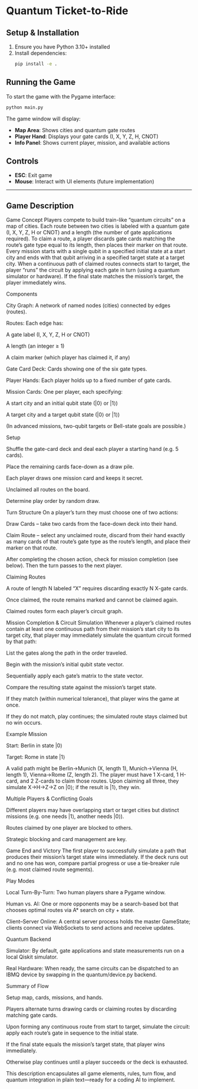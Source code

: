 # Quantum Ticket-to-Ride

## Setup & Installation

1. Ensure you have Python 3.10+ installed
2. Install dependencies:
   ```bash
   pip install -e .
   ```

## Running the Game

To start the game with the Pygame interface:
```bash
python main.py
```

The game window will display:
- **Map Area**: Shows cities and quantum gate routes
- **Player Hand**: Displays your gate cards (I, X, Y, Z, H, CNOT)
- **Info Panel**: Shows current player, mission, and available actions

## Controls

- **ESC**: Exit game
- **Mouse**: Interact with UI elements (future implementation)

---

## Game Description
Game Concept
Players compete to build train-like “quantum circuits” on a map of cities. Each route between two cities is labeled with a quantum gate (I, X, Y, Z, H or CNOT) and a length (the number of gate applications required). To claim a route, a player discards gate cards matching the route’s gate type equal to its length, then places their marker on that route. Every mission starts with a single qubit in a specified initial state at a start city and ends with that qubit arriving in a specified target state at a target city. When a continuous path of claimed routes connects start to target, the player “runs” the circuit by applying each gate in turn (using a quantum simulator or hardware). If the final state matches the mission’s target, the player immediately wins.

Components

City Graph: A network of named nodes (cities) connected by edges (routes).

Routes: Each edge has:

A gate label (I, X, Y, Z, H or CNOT)

A length (an integer ≥ 1)

A claim marker (which player has claimed it, if any)

Gate Card Deck: Cards showing one of the six gate types.

Player Hands: Each player holds up to a fixed number of gate cards.

Mission Cards: One per player, each specifying:

A start city and an initial qubit state (|0⟩ or |1⟩)

A target city and a target qubit state (|0⟩ or |1⟩)

(In advanced missions, two-qubit targets or Bell-state goals are possible.)

Setup

Shuffle the gate-card deck and deal each player a starting hand (e.g. 5 cards).

Place the remaining cards face-down as a draw pile.

Each player draws one mission card and keeps it secret.

Unclaimed all routes on the board.

Determine play order by random draw.

Turn Structure
On a player’s turn they must choose one of two actions:

Draw Cards – take two cards from the face-down deck into their hand.

Claim Route – select any unclaimed route, discard from their hand exactly as many cards of that route’s gate type as the route’s length, and place their marker on that route.

After completing the chosen action, check for mission completion (see below). Then the turn passes to the next player.

Claiming Routes

A route of length N labeled “X” requires discarding exactly N X-gate cards.

Once claimed, the route remains marked and cannot be claimed again.

Claimed routes form each player’s circuit graph.

Mission Completion & Circuit Simulation
Whenever a player’s claimed routes contain at least one continuous path from their mission’s start city to its target city, that player may immediately simulate the quantum circuit formed by that path:

List the gates along the path in the order traveled.

Begin with the mission’s initial qubit state vector.

Sequentially apply each gate’s matrix to the state vector.

Compare the resulting state against the mission’s target state.

If they match (within numerical tolerance), that player wins the game at once.

If they do not match, play continues; the simulated route stays claimed but no win occurs.

Example Mission

Start: Berlin in state |0⟩

Target: Rome in state |1⟩

A valid path might be Berlin→Munich (X, length 1), Munich→Vienna (H, length 1), Vienna→Rome (Z, length 2). The player must have 1 X-card, 1 H-card, and 2 Z-cards to claim those routes. Upon claiming all three, they simulate X→H→Z→Z on |0⟩; if the result is |1⟩, they win.

Multiple Players & Conflicting Goals

Different players may have overlapping start or target cities but distinct missions (e.g. one needs |1⟩, another needs |0⟩).

Routes claimed by one player are blocked to others.

Strategic blocking and card management are key.

Game End and Victory
The first player to successfully simulate a path that produces their mission’s target state wins immediately. If the deck runs out and no one has won, compare partial progress or use a tie-breaker rule (e.g. most claimed route segments).

Play Modes

Local Turn-By-Turn: Two human players share a Pygame window.

Human vs. AI: One or more opponents may be a search-based bot that chooses optimal routes via A* search on city + state.

Client–Server Online: A central server process holds the master GameState; clients connect via WebSockets to send actions and receive updates.

Quantum Backend

Simulator: By default, gate applications and state measurements run on a local Qiskit simulator.

Real Hardware: When ready, the same circuits can be dispatched to an IBMQ device by swapping in the quantum/device.py backend.

Summary of Flow

Setup map, cards, missions, and hands.

Players alternate turns drawing cards or claiming routes by discarding matching gate cards.

Upon forming any continuous route from start to target, simulate the circuit: apply each route’s gate in sequence to the initial state.

If the final state equals the mission’s target state, that player wins immediately.

Otherwise play continues until a player succeeds or the deck is exhausted.

This description encapsulates all game elements, rules, turn flow, and quantum integration in plain text—ready for a coding AI to implement.